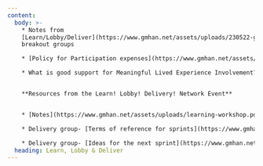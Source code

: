 ```yaml
---
content:
  body: >-
    * Notes from
    [Learn/Lobby/Deliver](https://www.gmhan.net/assets/uploads/230522-gmhan-meeting-task-group-discussion-notes-updated-.docx)
    breakout groups

    * [Policy for Participation expenses](https://www.gmhan.net/assets/uploads/gmhan-task-group-expenses-policy.pdf) for anyone participating in the task groups who is 'unwaged'

    * What is good support for Meaningful Lived Experience Involvement?- [Learning through Poetry](/assets/uploads/all-poems.pdf)


    **Resources from the Learn! Lobby! Delivery! Network Event**


    * [N﻿otes](https://www.gmhan.net/assets/uploads/learning-workshop.pdf) from the Learning group workshop

    * D﻿elivery group- [Terms of reference for sprints](https://www.gmhan.net/assets/uploads/delivery-group-sprint-terms-of-reference.pdf)

    * D﻿elivery group- [Ideas for the next sprint](https://www.gmhan.net/assets/uploads/delivery-group-next-sprint-ideas.pdf)
  heading: Learn, Lobby & Deliver
---
```

